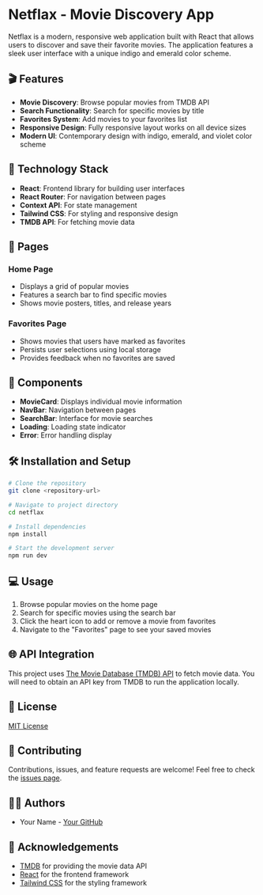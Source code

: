 # Netflax - Movie Discovery App

Netflax is a modern, responsive web application built with React that allows users to discover and save their favorite movies. The application features a sleek user interface with a unique indigo and emerald color scheme.

## 🎬 Features

- **Movie Discovery**: Browse popular movies from TMDB API
- **Search Functionality**: Search for specific movies by title
- **Favorites System**: Add movies to your favorites list
- **Responsive Design**: Fully responsive layout works on all device sizes
- **Modern UI**: Contemporary design with indigo, emerald, and violet color scheme

## 🚀 Technology Stack

- **React**: Frontend library for building user interfaces
- **React Router**: For navigation between pages
- **Context API**: For state management
- **Tailwind CSS**: For styling and responsive design
- **TMDB API**: For fetching movie data

## 📱 Pages

### Home Page
- Displays a grid of popular movies
- Features a search bar to find specific movies
- Shows movie posters, titles, and release years

### Favorites Page
- Shows movies that users have marked as favorites
- Persists user selections using local storage
- Provides feedback when no favorites are saved

## 🔧 Components

- **MovieCard**: Displays individual movie information
- **NavBar**: Navigation between pages
- **SearchBar**: Interface for movie searches
- **Loading**: Loading state indicator
- **Error**: Error handling display

## 🛠️ Installation and Setup

```bash
# Clone the repository
git clone <repository-url>

# Navigate to project directory
cd netflax

# Install dependencies
npm install

# Start the development server
npm run dev
```

## 💻 Usage

1. Browse popular movies on the home page
2. Search for specific movies using the search bar
3. Click the heart icon to add or remove a movie from favorites
4. Navigate to the "Favorites" page to see your saved movies

## 🌐 API Integration

This project uses [The Movie Database (TMDB) API](https://www.themoviedb.org/documentation/api) to fetch movie data. You will need to obtain an API key from TMDB to run the application locally.

## 📝 License

[MIT License](LICENSE)

## 🤝 Contributing

Contributions, issues, and feature requests are welcome! Feel free to check the [issues page](https://github.com/yourusername/netflax/issues).

## 👨‍💻 Authors

- Your Name - [Your GitHub](https://github.com/yourusername)

## 🙏 Acknowledgements

- [TMDB](https://www.themoviedb.org/) for providing the movie data API
- [React](https://reactjs.org/) for the frontend framework
- [Tailwind CSS](https://tailwindcss.com/) for the styling framework